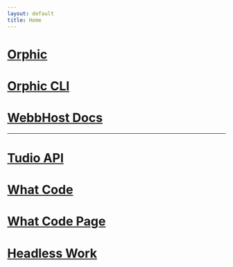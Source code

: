 ```yaml
---
layout: default
title: Home
---
```



# [Orphic](https://orphic.enterprises)
# [Orphic CLI](https://cli.orphic.enterprises)
# [WebbHost Docs](https://docs.webbhost.net/)
---
# [Tudio API](https://tudio.us)
# [What Code](https://whatco.de)
# [What Code Page](https://whatcode.page)
# [Headless Work](https://lesshead.works)